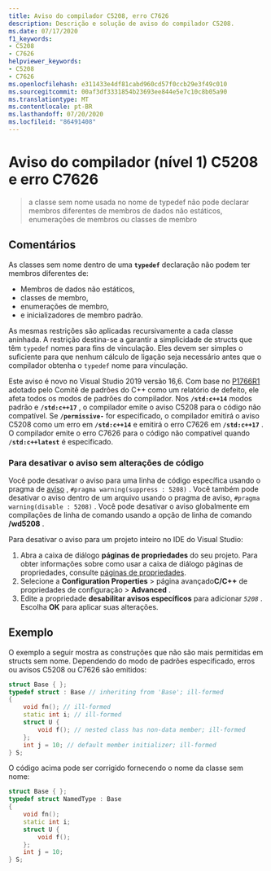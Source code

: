 ```yaml
---
title: Aviso do compilador C5208, erro C7626
description: Descrição e solução de aviso do compilador C5208.
ms.date: 07/17/2020
f1_keywords:
- C5208
- C7626
helpviewer_keywords:
- C5208
- C7626
ms.openlocfilehash: e311433e4df81cabd960cd57f0ccb29e3f49c010
ms.sourcegitcommit: 00af3df3331854b23693ee844e5e7c10c8b05a90
ms.translationtype: MT
ms.contentlocale: pt-BR
ms.lasthandoff: 07/20/2020
ms.locfileid: "86491408"
---
```

# <a name="compiler-warning-level-1-c5208-and-error-c7626"></a>Aviso do compilador (nível 1) C5208 e erro C7626

> a classe sem nome usada no nome de typedef não pode declarar membros diferentes de membros de dados não estáticos, enumerações de membros ou classes de membro

## <a name="remarks"></a>Comentários

As classes sem nome dentro de uma **`typedef`** declaração não podem ter membros diferentes de:

- Membros de dados não estáticos,
- classes de membro,
- enumerações de membro,
- e inicializadores de membro padrão.

As mesmas restrições são aplicadas recursivamente a cada classe aninhada. A restrição destina-se a garantir a simplicidade de structs que têm `typedef` nomes para fins de vinculação. Eles devem ser simples o suficiente para que nenhum cálculo de ligação seja necessário antes que o compilador obtenha o `typedef` nome para vinculação.

Este aviso é novo no Visual Studio 2019 versão 16,6. Com base no [P1766R1](https://wg21.link/P1766R1) adotado pelo Comitê de padrões do C++ como um relatório de defeito, ele afeta todos os modos de padrões do compilador. Nos **`/std:c++14`** modos padrão e **`/std:c++17`** , o compilador emite o aviso C5208 para o código não compatível. Se **`/permissive-`** for especificado, o compilador emitirá o aviso C5208 como um erro em **`/std:c++14`** e emitirá o erro C7626 em **`/std:c++17`** . O compilador emite o erro C7626 para o código não compatível quando **`/std:c++latest`** é especificado.

### <a name="to-turn-off-the-warning-without-code-changes"></a>Para desativar o aviso sem alterações de código

Você pode desativar o aviso para uma linha de código específica usando o pragma de [aviso](../../preprocessor/warning.md) , `#pragma warning(suppress : 5208)` . Você também pode desativar o aviso dentro de um arquivo usando o pragma de aviso, `#pragma warning(disable : 5208)` . Você pode desativar o aviso globalmente em compilações de linha de comando usando a opção de linha de comando **/wd5208** .

Para desativar o aviso para um projeto inteiro no IDE do Visual Studio:

1. Abra a caixa de diálogo **páginas de propriedades** do seu projeto. Para obter informações sobre como usar a caixa de diálogo páginas de propriedades, consulte [páginas de propriedades](../../build/reference/property-pages-visual-cpp.md).
1. Selecione a **Configuration Properties**  >  página avançado**C/C++** de propriedades de configuração  >  **Advanced** .
1. Edite a propriedade **desabilitar avisos específicos** para adicionar *`5208`* . Escolha **OK** para aplicar suas alterações.

## <a name="example"></a>Exemplo

O exemplo a seguir mostra as construções que não são mais permitidas em structs sem nome. Dependendo do modo de padrões especificado, erros ou avisos C5208 ou C7626 são emitidos:

```cpp
struct Base { };
typedef struct : Base // inheriting from 'Base'; ill-formed
{
    void fn(); // ill-formed
    static int i; // ill-formed
    struct U {
        void f(); // nested class has non-data member; ill-formed
    };
    int j = 10; // default member initializer; ill-formed
} S;
```

O código acima pode ser corrigido fornecendo o nome da classe sem nome:

```cpp
struct Base { };
typedef struct NamedType : Base
{
    void fn();
    static int i;
    struct U {
        void f();
    };
    int j = 10;
} S;
```
